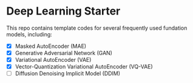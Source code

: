 # Deep Learning Starter
This repo contains template codes for several frequently used fundation models, including:
- [x] Masked AutoEncoder (MAE)
- [x] Generative Adversarial Network (GAN)
- [x] Variational AutoEncoder (VAE)
- [x] Vector-Quantization Variational AutoEncoder (VQ-VAE)
- [ ] Diffusion Denoising Implicit Model (DDIM)